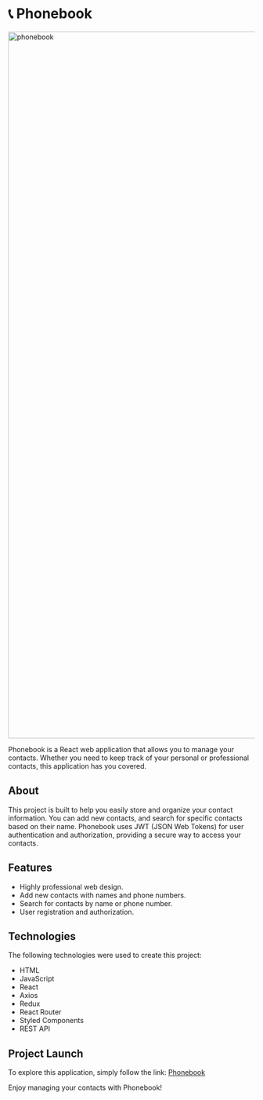 # 📞 Phonebook

<img width="1440" alt="phonebook" src="https://github.com/cutestsun/phonebook/assets/118314867/df30ca9f-903a-46e7-a9ca-b2dba20ad7e5">

Phonebook is a React web application that allows you to manage your contacts. Whether you need to keep track of your personal or professional contacts, this application has you covered.

## About

This project is built to help you easily store and organize your contact information. You can add new contacts, and search for specific contacts based on their name. Phonebook uses JWT (JSON Web Tokens) for user authentication and authorization, providing a secure way to access your contacts.

## Features

- Highly professional web design.
- Add new contacts with names and phone numbers.
- Search for contacts by name or phone number.
- User registration and authorization.

## Technologies

The following technologies were used to create this project:

- HTML
- JavaScript
- React
- Axios
- Redux
- React Router
- Styled Components
- REST API

## Project Launch

To explore this application, simply follow the link:
[Phonebook](https://cutestsun.github.io/phonebook/)


Enjoy managing your contacts with Phonebook!
